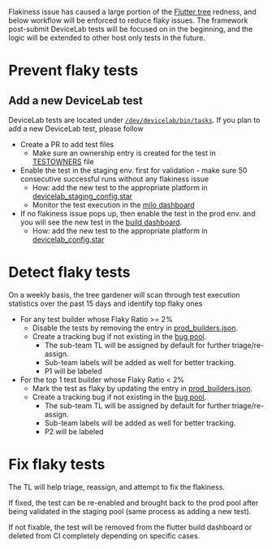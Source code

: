 Flakiness issue has caused a large portion of the [Flutter tree](https://flutter-dashboard.appspot.com/#/build) redness, and below workflow will be enforced to reduce flaky issues. The framework post-submit DeviceLab tests will be focused on in the beginning, and the logic will be extended to other host only tests in the future.

# Prevent flaky tests
## Add a new DeviceLab test
DeviceLab tests are located under [`/dev/devicelab/bin/tasks`](https://github.com/flutter/flutter/tree/master/dev/devicelab/bin/tasks). If you plan to add a new DeviceLab test, please follow
* Create a PR to add test files
  * Make sure an ownership entry is created for the test in [TESTOWNERS](https://github.com/flutter/flutter/blob/master/TESTOWNERS) file
* Enable the test in the staging env. first for validation - make sure 50 consecutive successful runs without any flakiness issue
  * How: add the new test to the appropriate platform in [devicelab_staging_config.star](https://github.com/flutter/infra/blob/master/config/devicelab_staging_config.star)
  * Monitor the test execution in the [milo dashboard](https://ci.chromium.org/p/flutter/g/devicelab_staging/console)
* If no flakiness issue pops up, then enable the test in the prod env. and you will see the new test in the [build dashboard](https://flutter-dashboard.appspot.com/#/build).
  * How: add the new test to the appropriate platform in [devicelab_config.star](https://github.com/flutter/infra/blob/master/config/devicelab_config.star)


# Detect flaky tests
On a weekly basis, the tree gardener will scan through test execution statistics over the past 15 days and identify top flaky ones
* For any test builder whose Flaky Ratio >= 2%
  * Disable the tests by removing the entry in [prod_builders.json](https://github.com/flutter/flutter/blob/master/dev/prod_builders.json).
  * Create a tracking bug if not existing in the [bug pool](https://github.com/flutter/flutter/issues?q=is%3Aopen+is%3Aissue+project%3Aflutter%2Fflutter%2F189+label%3A%22team%3A+flakes%22).
    * The sub-team TL will be assigned by default for further triage/re-assign.
    * Sub-team labels will be added as well for better tracking.
    * P1 will be labeled
* For the top 1 test builder whose Flaky Ratio < 2%
  * Mark the test as flaky by updating the entry in [prod_builders.json](https://github.com/flutter/flutter/blob/master/dev/prod_builders.json).
  * Create a tracking bug if not existing in the [bug pool](https://github.com/flutter/flutter/issues?q=is%3Aopen+is%3Aissue+project%3Aflutter%2Fflutter%2F189+label%3A%22team%3A+flakes%22).
    * The sub-team TL will be assigned by default for further triage/re-assign.
    * Sub-team labels will be added as well for better tracking.
    * P2 will be labeled
# Fix flaky tests
The TL will help triage, reassign, and attempt to fix the flakiness.

If fixed, the test can be re-enabled and brought back to the prod pool after being validated in the staging pool (same process as adding a new test).

If not fixable, the test will be removed from the flutter build dashboard or deleted from CI completely depending on specific cases.